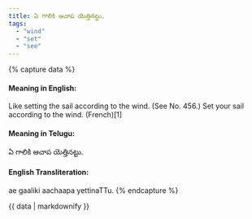```yaml
---
title: ఏ గాలికి ఆచాప యెత్తినట్టు.
tags:
  - "wind"
  - "set"
  - "see"
---
```


{% capture data %}
#### Meaning in English:
Like setting the sail according to the wind.
(See No. 456.)
Set your sail according to the wind. (French)[1]

#### Meaning in Telugu:
ఏ గాలికి ఆచాప యెత్తినట్టు.

#### English Transliteration:
ae gaaliki aachaapa yettinaTTu.
{% endcapture %}

<div class="notice">{{ data | markdownify }}</div>

